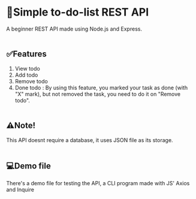 # 🎯Simple to-do-list REST API
A beginner REST API made using Node.js and Express. 
<br/> <br/>

## ✅Features
1. View todo
2. Add todo
3. Remove todo
4. Done todo : By using this feature, you marked your task as done (with "X" mark), but not removed the task, you need to do it on "Remove todo".
<br/><br/>

## ⚠️Note!
This API doesnt require a database, it uses JSON file as its storage.
<br/><br/>

## 💻Demo file
There's a demo file for testing the API, a CLI program made with JS' Axios and Inquire
